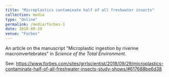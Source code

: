 ```yaml
---
title: "Microplastics contaminate half of all freshwater insects"
collection: media
type: "Online"
permalink: /media/forbes-1
date: 2018-09-29
venue: "Forbes"
---
```


An article on the manuscript "Microplastic ingestion by riverine macroinvertebrates" in <i>Science of the Total Environment</i>.

See: https://www.forbes.com/sites/grrlscientist/2018/09/29/microplastics-contaminate-half-of-all-freshwater-insects-study-shows/#617688be6d38
